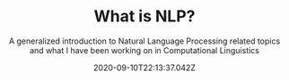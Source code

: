 ---
title: What is NLP? 
subtitle: A generalized introduction to Natural Language Processing related topics and what I have been working on in Computational Linguistics
date: 2020-09-10T22:13:37.042Z
summary: A generalized introduction to Natural Language Processing related topics and what I have been working on in Computational Linguistics
draft: false
featured: false
authors:
  - s
tags:
  - s
categories:
  - s
projects:
  - s
image:
  filename: featured.jpg
  focal_point: Smart
  preview_only: false
  caption: s
  alt_text: s
---